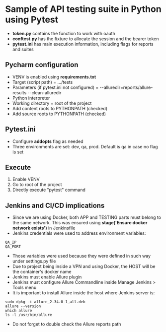 # Sample of API testing suite in Python using Pytest

- **token.py** contains the function to work with oauth
- **conftest.py** has the fixture to allocate the session and the bearer token
- **pytest.ini** has main execution information, including flags for reports and suites

## Pycharm configuration

- VENV is enabled using **requirements.txt**
- Target (script path) = .../tests
- Parameters (if pytest.ini not configured) = --alluredir=reports/allure-results --clean-alluredir
- Python interpreter
- Working directory = root of the project
- Add content roots to PYTHONPATH (checked)
- Add source roots to PYTHONPATH (checked)

## Pytest.ini
- Configure **addopts** flag as needed
- Three environments are set: dev, qa, prod. Default is qa in case no flag is set

## Execute

1. Enable VENV
2. Go to root of the project
3. Directly execute "pytest" command

## Jenkins and CI/CD implications
- Since we are using Docker, both APP and TESTING parts must belong to the same network. This was ensured using **stage('Ensure docker network exists')** in Jenkinsfile
- Jenkins credentials were used to address environment variables:
```
QA_IP
QA_PORT
```
- Those variables were used because they were defined in such way under settings.py file
- Due to project being inside a VPN and using Docker, the HOST will be the container's docker name
- Jenkins must enable Allure plugin
- Jenkins must configure Allure Commandline inside Manage Jenkins > Tools menu
- It is important to install Allure inside the host where Jenkins server is:
```shell
sudo dpkg -i allure_2.34.0-1_all.deb
allure --version
which allure
ls -l /usr/bin/allure
```
- Do not forget to double check the Allure reports path